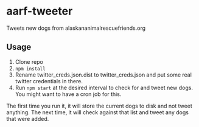 # aarf-tweeter
Tweets new dogs from alaskananimalrescuefriends.org

## Usage
1. Clone repo
1. `npm install`
1. Rename twitter_creds.json.dist to twitter_creds.json and put some real twitter credentials in there.
1. Run `npm start` at the desired interval to check for and tweet new dogs. You might want to have a cron job for this.

The first time you run it, it will store the current dogs to disk and not tweet anything. The next time, it will check against that list and tweet any dogs that were added.
